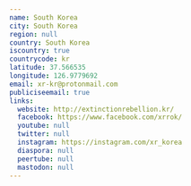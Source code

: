 ```yaml
---
name: South Korea
city: South Korea
region: null
country: South Korea
iscountry: true
countrycode: kr
latitude: 37.566535
longitude: 126.9779692
email: xr-kr@protonmail.com
publiciseemail: true
links:
  website: http://extinctionrebellion.kr/
  facebook: https://www.facebook.com/xrrok/
  youtube: null
  twitter: null
  instagram: https://instagram.com/xr_korea
  diaspora: null
  peertube: null
  mastodon: null
---
```

